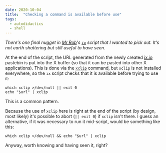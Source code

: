 ```yaml
---
date: 2020-10-04
title:  "Checking a command is available before use"
tags:
  - autodidactics
  - shell
---
```

_There's one final nugget in [Mr Rob](https://rwx.gg/)'s [`ix`](https://gitlab.com/rwxrob/dotfiles/-/blob/master/scripts/ix) script that I wanted to pick out. It's not earth shattering but still useful to have seen._

At the end of the script, the URL generated from the newly created [ix.io](http://ix.io) pastebin is put into the X buffer (so that it can be pasted into other X applications). This is done via the [`xclip`](https://linux.die.net/man/1/xclip) command, but `xclip` is not installed everywhere, so the `ix` script checks that it is available before trying to use it:

```shell
which xclip >/dev/null || exit 0
echo "$url" | xclip
```

This is a common pattern.

Because the use of `xclip` here is right at the end of the script (by design, most likely) it's possible to abort (`|| exit 0`) if `xclip` isn't there. I guess an alternative, if it was necessary to run it mid-script, would be something like this:

```shell
which xclip >/dev/null && echo "$url" | xclip
```

Anyway, worth knowing and having seen it, right?
